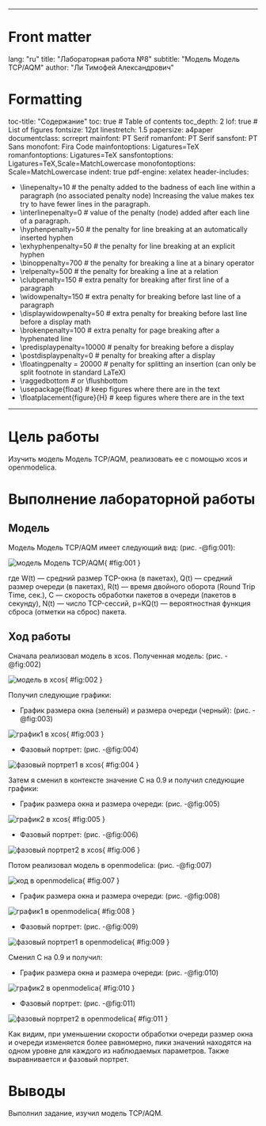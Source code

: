 ﻿
---
# Front matter
lang: "ru"
title: "Лабораторная работа №8"
subtitle: "Модель Модель TCP/AQM"
author: "Ли Тимофей Александрович"

# Formatting
toc-title: "Содержание"
toc: true # Table of contents
toc_depth: 2
lof: true # List of figures
fontsize: 12pt
linestretch: 1.5
papersize: a4paper
documentclass: scrreprt
mainfont: PT Serif
romanfont: PT Serif
sansfont: PT Sans
monofont: Fira Code
mainfontoptions: Ligatures=TeX
romanfontoptions: Ligatures=TeX
sansfontoptions: Ligatures=TeX,Scale=MatchLowercase
monofontoptions: Scale=MatchLowercase
indent: true
pdf-engine: xelatex
header-includes:
  - \linepenalty=10 # the penalty added to the badness of each line within a paragraph (no associated penalty node) Increasing the value makes tex try to have fewer lines in the paragraph.
  - \interlinepenalty=0 # value of the penalty (node) added after each line of a paragraph.
  - \hyphenpenalty=50 # the penalty for line breaking at an automatically inserted hyphen
  - \exhyphenpenalty=50 # the penalty for line breaking at an explicit hyphen
  - \binoppenalty=700 # the penalty for breaking a line at a binary operator
  - \relpenalty=500 # the penalty for breaking a line at a relation
  - \clubpenalty=150 # extra penalty for breaking after first line of a paragraph
  - \widowpenalty=150 # extra penalty for breaking before last line of a paragraph
  - \displaywidowpenalty=50 # extra penalty for breaking before last line before a display math
  - \brokenpenalty=100 # extra penalty for page breaking after a hyphenated line
  - \predisplaypenalty=10000 # penalty for breaking before a display
  - \postdisplaypenalty=0 # penalty for breaking after a display
  - \floatingpenalty = 20000 # penalty for splitting an insertion (can only be split footnote in standard LaTeX)
  - \raggedbottom # or \flushbottom
  - \usepackage{float} # keep figures where there are in the text
  - \floatplacement{figure}{H} # keep figures where there are in the text
---

# Цель работы

Изучить модель Модель TCP/AQM, реализовать ее с помощью xcos и openmodelica. 

# Выполнение лабораторной работы

## Модель

Модель Модель TCP/AQM имеет следующий вид: (рис. -@fig:001):

![модель Модель TCP/AQM](images/1.png){ #fig:001 }

где W(t) — средний размер TCP-окна (в пакетах), Q(t) — средний размер очереди (в пакетах), R(t) — время двойного оборота (Round Trip Time, сек.), C — скорость обработки пакетов в очереди (пакетов в секунду), N(t) — число TCP-сессий, p=KQ(t) — вероятностная функция сброса (отметки на сброс) пакета.

## Ход работы

Сначала реализовал модель в xcos. Полученная модель: (рис. -@fig:002)

![модель в xcos](images/2.png){ #fig:002 }

Получил следующие графики:

 - График размера окна (зеленый) и размера очереди (черный): (рис. -@fig:003)

![график1 в xcos](images/3.png){ #fig:003 }

 - Фазовый портрет: (рис. -@fig:004)

![фазовый портрет1 в xcos](images/4.png){ #fig:004 }

Затем я сменил в контексте значение C на 0.9 и получил следующие графики:

 - График размера окна и размера очереди: (рис. -@fig:005)

![график2 в xcos](images/5.png){ #fig:005 }

 - Фазовый портрет: (рис. -@fig:006)

![фазовый портрет2 в xcos](images/6.png){ #fig:006 }

Потом реализовал модель в openmodelica: (рис. -@fig:007)

![код в openmodelica](images/7.png){ #fig:007 }

 - График размера окна и размера очереди: (рис. -@fig:008)

![график1 в openmodelica](images/8.png){ #fig:008 }

 - Фазовый портрет: (рис. -@fig:009)

![фазовый портрет1 в openmodelica](images/9.png){ #fig:009 }

Сменил C на 0.9 и получил:

 - График размера окна и размера очереди: (рис. -@fig:010)

![график2 в openmodelica](images/10.png){ #fig:010 }

 - Фазовый портрет: (рис. -@fig:011)

![фазовый портрет2 в openmodelica](images/11.png){ #fig:011 }

Как видим, при уменьшении скорости обработки очереди размер окна и очереди изменяется более равномерно, пики значений находятся на одном уровне для каждого из наблюдаемых параметров. Также выравнивается и фазовый портрет.

# Выводы

Выполнил задание, изучил модель TCP/AQM.
